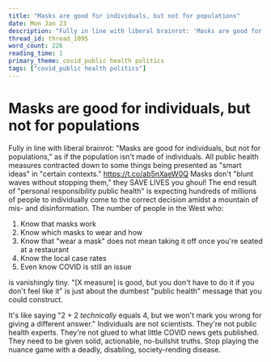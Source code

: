 ```yaml
---
title: "Masks are good for individuals, but not for populations"
date: Mon Jan 23
description: "Fully in line with liberal brainrot: 'Masks are good for individuals, but not for populations,' as if the population isn't made of individuals."
thread_id: thread_1095
word_count: 226
reading_time: 1
primary_theme: covid_public health politics
tags: ["covid_public health politics"]
---
```


# Masks are good for individuals, but not for populations

Fully in line with liberal brainrot: "Masks are good for individuals, but not for populations," as if the population isn't made of individuals. All public health measures contracted down to some things being presented as "smart ideas" in "certain contexts." https://t.co/ab5nXaeW0Q Masks don't "blunt waves without stopping them," they SAVE LIVES you ghoul! The end result of "personal responsibility public health" is expecting hundreds of millions of people to individually come to the correct decision amidst a mountain of mis- and disinformation. The number of people in the West who:

1) Know that masks work
2) Know which masks to wear and how
3) Know that "wear a mask" does not mean taking it off once you're seated at a restaurant
4) Know the local case rates
5) Even know COVID is still an issue

is vanishingly tiny. "[X measure] is good, but you don't have to do it if you don't feel like it" is just about the dumbest "public health" message that you could construct.

It's like saying "2 + 2 *technically* equals 4, but we won't mark you wrong for giving a different answer." Individuals are not scientists. They're not public health experts. They're not glued to what little COVID news gets published. They need to be given solid, actionable, no-bullshit truths. Stop playing the nuance game with a deadly, disabling, society-rending disease.